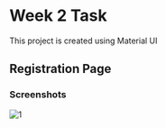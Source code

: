 # Week 2 Task

This project is created using Material UI 

## Registration Page
### Screenshots
![1](https://user-images.githubusercontent.com/72151454/222666925-06cebd03-4a05-4130-8b2d-5242c2fa8e05.PNG)




